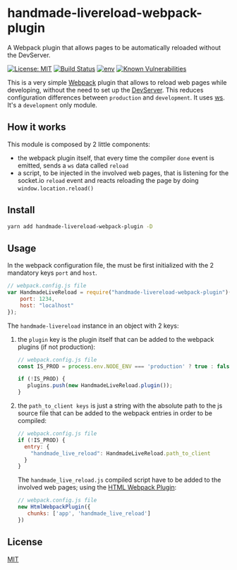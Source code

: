 # handmade-livereload-webpack-plugin
A Webpack plugin that allows pages to be automatically reloaded without the DevServer.

[![License: MIT](https://img.shields.io/badge/License-MIT-green.svg)](https://opensource.org/licenses/MIT)
[![Build Status](https://api.travis-ci.com/zsimo/handmade-livereload-webpack-plugin.svg)](https://travis-ci.com/zsimo/handmade-livereload-webpack-plugin)
[![env](https://img.shields.io/badge/env-development-blue)](https://img.shields.io/badge/env-development-blue)
[![Known Vulnerabilities](https://snyk.io/test/npm/handmade-livereload-webpack-plugin/badge.svg)](https://snyk.io/test/npm/handmade-livereload-webpack-plugin)



This is a very simple [Webpack](https://webpack.js.org/) plugin that allows to reload web pages while developing,
without the need to set up the [DevServer](https://webpack.js.org/configuration/dev-server/).
This reduces configuration differences between `production` and `development`.
It uses [ws](https://github.com/websockets/ws).
It's a `development` only module.


## How it works
This module is composed by 2 little components:
- the webpack plugin itself, that every time the compiler `done` event is emitted,
 sends a `ws` data called `reload`
- a script, to be injected in the involved web pages, that is listening for the socket.io `reload`
event and reacts reloading the page by doing `window.location.reload()`


## Install
```bash
yarn add handmade-livereload-webpack-plugin -D
```

## Usage
In the webpack configuration file, the  must be first initialized with
the 2 mandatory keys `port` and `host`. 
```js
// webpack.config.js file
var HandmadeLiveReload = require("handmade-livereload-webpack-plugin")({
    port: 1234,
    host: "localhost"
});
```

The `handmade-livereload` instance in an object with 2 keys:
1. the `plugin` key is the plugin itself that can be added to the webpack plugins (if not production):
    ```js
    // webpack.config.js file
    const IS_PROD = process.env.NODE_ENV === 'production' ? true : false;
    
    if (!IS_PROD) {
       plugins.push(new HandmadeLiveReload.plugin());
    }
    ```
1. the `path_to_client keys` is just a string with the absolute path to the js source file
that can be added to the webpack entries in order to be compiled:
    ```js
    // webpack.config.js file
    if (!IS_PROD) {
      entry: {
        "handmade_live_reload": HandmadeLiveReload.path_to_client
      }
    }
    ```

    The `handmade_live_reload.js` compiled script have to be added to the involved web pages;
    using the [HTML Webpack Plugin](https://github.com/jantimon/html-webpack-plugin):
    
    ```js
    // webpack.config.js file
    new HtmlWebpackPlugin({
       chunks: ['app', 'handmade_live_reload']
    })
    ```

## License
[MIT](https://github.com/zsimo/env-to-config/blob/master/LICENSE)